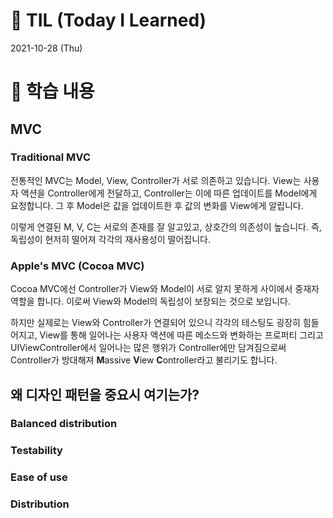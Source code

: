 # 📌 TIL (Today I Learned)

2021-10-28 (Thu)

# 📖 학습 내용

## MVC

### Traditional MVC

전통적인 MVC는 Model, View, Controller가 서로 의존하고 있습니다.
View는 사용자 액션을 Controller에게 전달하고, Controller는 이에 따른 업데이트를 Model에게 요청합니다. 그 후 Model은 값을 업데이트한 후 값의 변화를 View에게 알립니다. 

이렇게 연결된 M, V, C는 서로의 존재를 잘 알고있고, 상호간의 의존성이 높습니다. 즉, 독립성이 현저히 떨어져 각각의 재사용성이 떨어집니다. 

### Apple's MVC (Cocoa MVC)

Cocoa MVC에선 Controller가 View와 Model이 서로 알지 못하게 사이에서 중재자 역할을 합니다.
이로써 View와 Model의 독립성이 보장되는 것으로 보입니다.

하지만 실제로는 View와 Controller가 연결되어 있으니 각각의 테스팅도 굉장히 힘들어지고, View를 통해 일어나는 사용자 액션에 따른 메소드와 변화하는 프로퍼티 그리고 UIViewController에서 일어나는 많은 행위가 Controller에만 담겨짐으로써 Controller가 방대해져 **M**assive **V**iew **C**ontroller라고 불리기도 합니다. 

## 왜 디자인 패턴을 중요시 여기는가?

### Balanced distribution

### Testability

### Ease of use

### Distribution